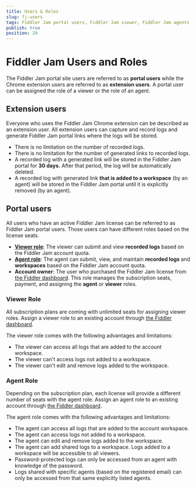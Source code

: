 ```yaml
---
title: Users & Roles
slug: fj-users
tags: Fiddler Jam portal users, Fiddler Jam viewer, Fiddler Jam agents, Jam extension users
publish: true
position: 20
---
```



# Fiddler Jam Users and Roles

The Fiddler Jam portal site users are referred to as **portal users** while the Chrome extension users are referred to as **extension users**. A portal user can be assigned the role of a viewer or the role of an agent.

## Extension users 

Everyone who uses the Fiddler Jam Chrome extension can be described as an extension user. All extension users can capture and record logs and generate Fiddler Jam portal links where the logs will be stored. 
- There is no limitation on the number of recorded logs.
- There is no limitation for the number of generated links to recorded logs.
- A recorded log with a generated link will be stored in the Fiddler Jam portal for **30 days.** After that period, the log will be automatically deleted.
- A recorded log with generated link **that is added to a workspace** (by an agent) will be stored in the Fiddler Jam portal until it is explicitly removed (by an agent).

## Portal users

 All users who have an active Fiddler Jam license can be referred to as Fiddler Jam portal users. Those users can have different roles based on the license seats.

- [**Viewer role**](#viewer-role): The viewer can submit and view **recorded logs** based on the Fiddler Jam account quota.
- [**Agent role**](#agent-role): The agent can submit, view, and maintain **recorded logs** and **workspaces** based on the Fiddler Jam account quota.
- **Account owner**: The user who purchased the Fiddler Jam license from [the Fiddler dashboard](https://dashboard.getfiddler.com/). This role manages the subscription seats, payment, and assigning the **agent** or **viewer** roles.

### Viewer Role

All subscription plans are coming with unlimited seats for assigning viewer roles. Assign a viewer role to an existing account through [the Fiddler dashboard](https://dashboard.getfiddler.com).

The viewer role comes with the following advantages and limitations:

- The viewer can access all logs that are added to the account workspace.
- The viewer can't access logs not added to a workspace.
- The viewer can't edit and remove logs added to the workspace.


### Agent Role

Depending on the subscription plan, each license will provide a different number of seats with the agent role. Assign an agent role to an existing account through [the Fiddler dashboard](https://dashboard.getfiddler.com).

The agent role comes with the following advantages and limitations:

- The agent can access all logs that are added to the account workspace.
- The agent can access logs not added to a workspace.
- The agent can edit and remove logs added to the workspace.
- The agent can add shared logs to a workspace. Logs added to a workspace will be accessible to all viewers.
- Password-protected logs can only be accessed from an agent with knowledge of the password.
- Logs shared with specific agents (based on the registered email) can only be accessed from that same explicitly listed agents.